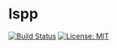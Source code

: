 # lspp
[![Build Status](https://travis-ci.org/BPHays/lspp.svg?branch=master)](https://travis-ci.org/BPHays/lspp) [![License: MIT](https://img.shields.io/badge/License-MIT-yellow.svg)](https://opensource.org/licenses/MIT)
